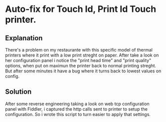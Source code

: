 # Auto-fix for Touch Id, Print Id Touch printer.

## Explanation
 There's a problem on my restaurante with this specific model of thermal printers
where it print with a low print streght on paper.
 After take a look on her configuration panel i notice the "print head time" and "print quality" options,
when put on maximun the printer back to normal printing streght.
 But after some minutes it have a bug where it turns back to lowest values on config.

## Solution
 After some reverse engineering taking a look on web tcp configuration panel with Fiddler, i captured 
the http calls sent to printer to setup the configuration. So i wrote this script to turn easier to apply that settings.
